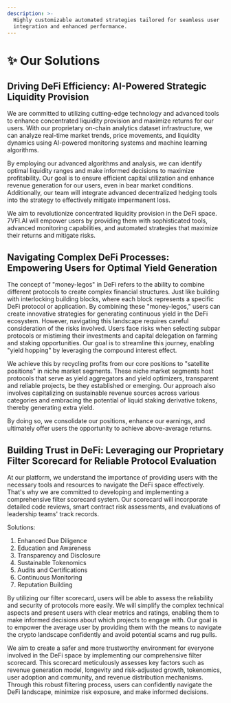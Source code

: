 ```yaml
---
description: >-
  Highly customizable automated strategies tailored for seamless user
  integration and enhanced performance.
---
```


# ✨ Our Solutions

## Driving DeFi Efficiency: AI-Powered Strategic Liquidity Provision

We are committed to utilizing cutting-edge technology and advanced tools to enhance concentrated liquidity provision and maximize returns for our users. With our proprietary on-chain analytics dataset infrastructure, we can analyze real-time market trends, price movements, and liquidity dynamics using AI-powered monitoring systems and machine learning algorithms.

By employing our advanced algorithms and analysis, we can identify optimal liquidity ranges and make informed decisions to maximize profitability. Our goal is to ensure efficient capital utilization and enhance revenue generation for our users, even in bear market conditions. Additionally, our team will integrate advanced decentralized hedging tools into the strategy to effectively mitigate impermanent loss.

We aim to revolutionize concentrated liquidity provision in the DeFi space. 7VFI.AI will empower users by providing them with sophisticated tools, advanced monitoring capabilities, and automated strategies that maximize their returns and mitigate risks.

## Navigating Complex DeFi Processes: Empowering Users for Optimal Yield Generation

The concept of "money-legos" in DeFi refers to the ability to combine different protocols to create complex financial structures. Just like building with interlocking building blocks, where each block represents a specific DeFi protocol or application. By combining these "money-legos," users can create innovative strategies for generating continuous yield in the DeFi ecosystem. However, navigating this landscape requires careful consideration of the risks involved. Users face risks when selecting subpar protocols or mistiming their investments and capital delegation on farming and staking opportunities. Our goal is to streamline this journey, enabling "yield hopping" by leveraging the compound interest effect.

We achieve this by recycling profits from our core positions to "satellite positions" in niche market segments. These niche market segments host protocols that serve as yield aggregators and yield optimizers, transparent and reliable projects, be they established or emerging. Our approach also involves capitalizing on sustainable revenue sources across various categories and embracing the potential of liquid staking derivative tokens, thereby generating extra yield.

By doing so, we consolidate our positions, enhance our earnings, and ultimately offer users the opportunity to achieve above-average returns.

## Building Trust in DeFi: Leveraging our Proprietary Filter Scorecard for Reliable Protocol Evaluation

At our platform, we understand the importance of providing users with the necessary tools and resources to navigate the DeFi space effectively. That's why we are committed to developing and implementing a comprehensive filter scorecard system. Our scorecard will incorporate detailed code reviews, smart contract risk assessments, and evaluations of leadership teams' track records.&#x20;

Solutions:

1. Enhanced Due Diligence
2. Education and Awareness
3. Transparency and Disclosure
4. Sustainable Tokenomics
5. Audits and Certifications
6. Continuous Monitoring
7. Reputation Building

By utilizing our filter scorecard, users will be able to assess the reliability and security of protocols more easily. We will simplify the complex technical aspects and present users with clear metrics and ratings, enabling them to make informed decisions about which projects to engage with. Our goal is to empower the average user by providing them with the means to navigate the crypto landscape confidently and avoid potential scams and rug pulls.

We aim to create a safer and more trustworthy environment for everyone involved in the DeFi space by implementing our comprehensive filter scorecard. This scorecard meticulously assesses key factors such as revenue generation model, longevity and risk-adjusted growth, tokenomics, user adoption and community, and revenue distribution mechanisms. Through this robust filtering process, users can confidently navigate the DeFi landscape, minimize risk exposure, and make informed decisions.
